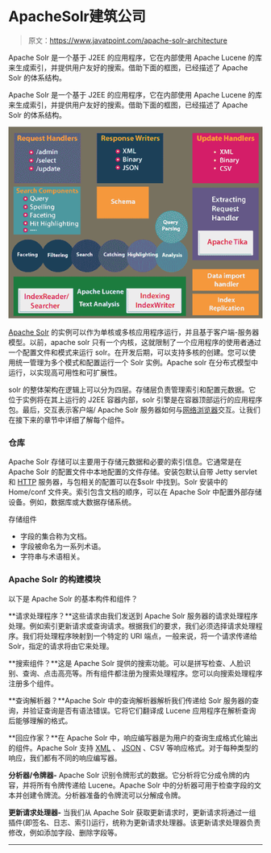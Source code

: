 # ApacheSolr建筑公司

> 原文：<https://www.javatpoint.com/apache-solr-architecture>

Apache Solr 是一个基于 J2EE 的应用程序，它在内部使用 Apache Lucene 的库来生成索引，并提供用户友好的搜索。借助下面的框图，已经描述了 Apache Solr 的体系结构。

Apache Solr 是一个基于 J2EE 的应用程序，它在内部使用 Apache Lucene 的库来生成索引，并提供用户友好的搜索。借助下面的框图，已经描述了 Apache Solr 的体系结构。

![Apache Solr Architecture](img/cb81a9333528afc92137bd3ffd402ffa.png)

[Apache Solr](https://www.javatpoint.com/apache-solr) 的实例可以作为单核或多核应用程序运行，并且基于客户端-服务器模型。以前，apache solr 只有一个内核，这就限制了一个应用程序的使用者通过一个配置文件和模式来运行 solr。在开发后期，可以支持多核的创建。您可以使用统一管理为多个模式和配置运行一个 Solr 实例。Apache solr 在分布式模型中运行，以实现高可用性和可扩展性。

solr 的整体架构在逻辑上可以分为四层。存储层负责管理索引和配置元数据。它位于实例将在其上运行的 J2EE 容器内部，solr 引擎是在容器顶部运行的应用程序包。最后，交互表示客户端/ Apache Solr 服务器如何与[网络浏览器](https://www.javatpoint.com/browsers)交互。让我们在接下来的章节中详细了解每个组件。

### 仓库

Apache Solr 存储可以主要用于存储元数据和必要的索引信息。它通常是在 Apache Solr 的配置文件中本地配置的文件存储。安装包默认自带 Jetty servlet 和 [HTTP](https://www.javatpoint.com/http) 服务器，与包相关的配置可以在$solr 中找到。Solr 安装中的 Home/conf 文件夹。索引包含文档的顺序，可以在 Apache Solr 中配置外部存储设备。例如，数据库或大数据存储系统。

存储组件

*   字段的集合称为文档。
*   字段被命名为一系列术语。
*   字符串与术语相关。

### Apache Solr 的构建模块

以下是 Apache Solr 的基本构件和组件？

**请求处理程序？**这些请求由我们发送到 Apache Solr 服务器的请求处理程序处理。例如索引更新请求或查询请求。根据我们的要求，我们必须选择请求处理程序。我们将处理程序映射到一个特定的 URI 端点，一般来说，将一个请求传递给 Solr，指定的请求将由它来处理。

**搜索组件？**这是 Apache Solr 提供的搜索功能。可以是拼写检查、人脸识别、查询、点击高亮等。所有组件都注册为搜索处理程序。您可以向搜索处理程序注册多个组件。

**查询解析器？**Apache Solr 中的查询解析器解析我们传递给 Solr 服务器的查询，并验证查询是否有语法错误。它将它们翻译成 Lucene 应用程序在解析查询后能够理解的格式。

**回应作家？**在 Apache Solr 中，响应编写器是为用户的查询生成格式化输出的组件。Apache Solr 支持 [XML](https://www.javatpoint.com/xml-tutorial) 、 [JSON](https://www.javatpoint.com/json-tutorial) 、CSV 等响应格式。对于每种类型的响应，我们都有不同的响应编写器。

**分析器/令牌器-** Apache Solr 识别令牌形式的数据。它分析将它分成令牌的内容，并将所有令牌传递给 Lucene。Apache Solr 中的分析器可用于检查字段的文本并创建令牌流。分析器准备的令牌流可以分解成令牌。

**更新请求处理器-** 当我们从 Apache Solr 获取更新请求时，更新请求将通过一组插件(即签名、日志、索引)运行，统称为更新请求处理器。该更新请求处理器负责修改，例如添加字段、删除字段等。

* * *